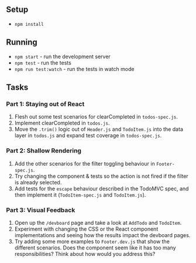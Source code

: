 ## Setup

* `npm install`

## Running

* `npm start` - run the development server
* `npm test` - run the tests
* `npm run test:watch` - run the tests in watch mode


## Tasks

### Part 1: Staying out of React

  1. Flesh out some test scenarios for clearCompleted in `todos-spec.js`.
  2. Implement clearCompleted in `todos.js`.
  3. Move the `.trim()` logic out of `Header.js` and `TodoItem.js` into the data layer in `todos.js` and expand test coverage in `todos-spec.js`.


### Part 2: Shallow Rendering

  1. Add the other scenarios for the filter toggling behaviour in `Footer-spec.js`.
  2. Try changing the component & tests so the action is not fired if the filter is already selected.
  3. Add tests for the `escape` behaviour described in the TodoMVC spec, and then implement it (`TodoItem-spec.js` and `TodoItem.js`).


### Part 3: Visual Feedback

  1. Open up the `/devboard` page and take a look at `AddTodo` and `TodoItem`.
  2. Experiment with changing the CSS or the React component implementations and seeing how the results impact the devboard pages.
  3. Try adding some more examples to `Footer.dev.js` that show the different scenarios. Does the component seem like it has too many responsibilities? Think about how would you address this?
